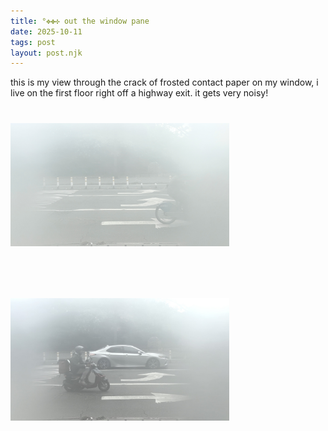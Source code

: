 ```yaml
---
title: °✥✤✣ out the window pane 
date: 2025-10-11
tags: post
layout: post.njk
---
```


this is my view through the crack of frosted contact paper on my window, i live on the first floor right off a highway exit. it gets very noisy!
<br>
<img src="/assets/images/IMG_1842 2.jpg" alt="hi its me" style="width: 350px; margin: 40px 0">
<img src="/assets/images/IMG_3938 2.jpg" alt="hi its me" style="width: 350px; margin: 40px 0">


